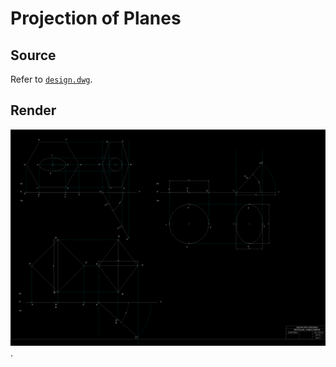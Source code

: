 # Projection of Planes

## Source

Refer to [`design.dwg`](design.dwg).

## Render

![Render](assets/render.png).
